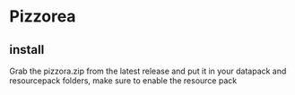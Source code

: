 # Pizzorea
## install
Grab the pizzora.zip from the latest release and put it in your datapack and resourcepack folders, make sure to enable the resource pack
